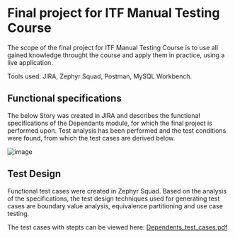 # Final project for ITF Manual Testing Course

The scope of the final project for ITF Manual Testing Course is to use all gained knowledge throught the course and apply them in practice, using a live application. 

Tools used: JIRA, Zephyr Squad, Postman, MySQL Workbench. 

## Functional specifications

The below Story was created in JIRA and describes the functional specifications of the Dependants module, for which the final project is performed upon. 
Test analysis has been performed and the test conditions were found, from which the test cases are derived below. 

![image](https://user-images.githubusercontent.com/99291143/163687093-6f1780d1-2808-4038-9ae2-65c22540a55c.png)


## Test Design

Functional test cases were created in Zephyr Squad. Based on the analysis of the specifications, the test design techniques used for generating test cases 
are boundary value analysis, equivalence partitioning and use case testing.

The test cases with stepts can be viewed here: [Dependents_test_cases.pdf](https://github.com/julai215/itf_final_project_example_and_portofolio/blob/main/Files/Final%20Project/Dependents_test_cases.pdf)

